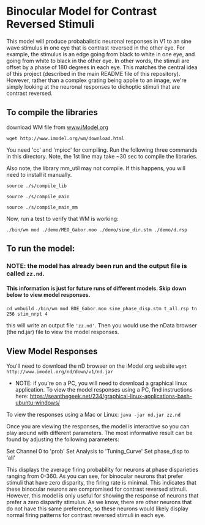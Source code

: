 # Binocular Model for Contrast Reversed Stimuli

This model will produce probabalistic neuronal responses in V1 to an sine wave stimulus in one eye that is contrast reversed in the other eye. For example, the stimulus is an edge going from black to white in one eye, and going from white to black in the other eye. In other words, the stimuli are offset by a phase of 180 degrees in each eye. This matches the central idea of this project (described in the main README file of this repository). However, rather than a complex grating being applie to an image, we're simply looking at the neuronal responses to dichoptic stimuli that are contrast reversed.

## To compile the libraries

download WM file from www.iModel.org

`wget http://www.imodel.org/wm/download.html`


You need 'cc' and 'mpicc' for compiling.
Run the following three commands in this directory.
Note, the 1st line may take ~30 sec to compile the libraries.

Also note, the library mm_util may not compile. If this happens,
you will need to install it manually.

  `source ./s/compile_lib`
  
  `source ./s/compile_main`
  
  `source ./s/compile_main_mm`

Now, run a test to verify that WM is working:

  `./bin/wm mod ./demo/MEO_Gabor.moo ./demo/sine_dir.stm ./demo/d.rsp`


## To run the model: 
### NOTE: the model has already been run and the output file is called `zz.nd`. 
#### This information is just for future runs of different models. Skip down below to view model responses.

`cd wmbuild`
`./bin/wm mod BDE_Gabor.moo sine_phase_disp.stm t_all.rsp tn 256 stim_nrpt 4`

this will write an output file `'zz.nd'`. Then you would use the nData browser (the nd.jar)
file to view the model responses. 

## View Model Responses

You'll need to download the nD browser on the iModel.org website
`wget http://www.imodel.org/nd/down/v1/nd.jar`

* NOTE: if you're on a PC, you will need to download a graphical linux application. To view the model responses using a PC, find instructions here: https://seanthegeek.net/234/graphical-linux-applications-bash-ubuntu-windows/

To view the responses using a Mac or Linux:
`java -jar nd.jar zz.nd`

Once you are viewing the responses, the model is interactive so you can play around with 
different parameters. The most informative result can be found by adjusting the following 
parameters: 

Set Channel 0 to 'prob'
Set Analysis to 'Tuning_Curve'
Set phase_disp to 'all'

This displays the average firing probability for neurons at phase disparieties ranging from 
0-360. As you can see, for binocular neurons that prefer stimuli that have zero disparity, the firing rate is minimal. This indicates that these binocular neurons are compromised for contrast reversed stimuli. However, this model is only useful for showing the response of neurons that prefer a zero disparity stimulus. As we know, there are other neurons that do not have this same preference, so these neurons would likely display normal firing patterns for contrast reversed stimuli in each eye.   

